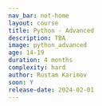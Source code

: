 ```yaml
---
nav_bar: not-home
layout: course
title: Python - Advanced
description: TBA
image: python_advanced
age: 14-19
duration: 4 months
complexity: hard
author: Rustam Karimov
soon: Y
release-date: 2024-02-01
---
```


